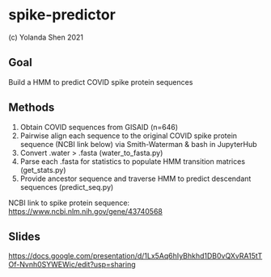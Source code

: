# spike-predictor

(c) Yolanda Shen 2021

## Goal

Build a HMM to predict COVID spike protein sequences

## Methods

1. Obtain COVID sequences from GISAID (n=646)
2. Pairwise align each sequence to the original COVID spike protein sequence (NCBI link below) via Smith-Waterman & bash in JupyterHub
3. Convert .water > .fasta (water_to_fasta.py)
4. Parse each .fasta for statistics to populate HMM transition matrices (get_stats.py)
5. Provide ancestor sequence and traverse HMM to predict descendant sequences (predict_seq.py)

NCBI link to spike protein sequence: https://www.ncbi.nlm.nih.gov/gene/43740568

## Slides
https://docs.google.com/presentation/d/1Lx5Aq6hIyBhkhd1DB0vQXvRA15tTOf-Nvnh0SYWEWic/edit?usp=sharing